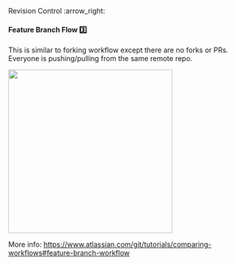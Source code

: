 <link rel="stylesheet" href="{{baseUrl}}/css/textbook.css">

<div class="website-content">

<div id="path">Revision Control :arrow_right: </div>

<div id="title">

#### Feature Branch Flow :three:

</div>

<div id="body">

This is similar to forking workflow except there are no forks or PRs. Everyone is pushing/pulling from the same remote repo.

<img src="{{baseUrl}}/revisionControl/featureBranchFlow/images/diagram.png" height="330" />
<p/>

More info: https://www.atlassian.com/git/tutorials/comparing-workflows#feature-branch-workflow 

</div>

</div>

